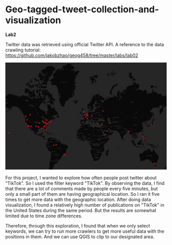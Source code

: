 # Geo-tagged-tweet-collection-and-visualization

**Lab2**

Twitter data was retrieved using official Twitter API. A reference to the data crawling tutorial: https://github.com/jakobzhao/geog458/tree/master/labs/lab02

![map](img/map.png)

For this project, I wanted to explore how often people post twitter about "TikTok". So I used the filter keyword "TikTok". By observing the data, I find that there are a lot of comments made by people every five minutes, but only a small part of them are having geographical location. So I ran it five times to get more data with the geographic location. After doing data visualization, I found a relatively high number of publications on "TikTok" in the United States during the same period. But the results are somewhat limited due to time zone differences.

Therefore, through this exploration, I found that when we only select keywords, we can try to run more crawlers to get more useful data with the positions in them. And we can use QGIS to clip to our designated area.
